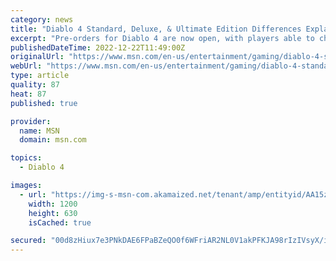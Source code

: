 ```yaml
---
category: news
title: "Diablo 4 Standard, Deluxe, & Ultimate Edition Differences Explained"
excerpt: "Pre-orders for Diablo 4 are now open, with players able to choose from three separate editions that each pack their own unique bonuses. Blizzard tends to offer incentives for players to pre-order ..."
publishedDateTime: 2022-12-22T11:49:00Z
originalUrl: "https://www.msn.com/en-us/entertainment/gaming/diablo-4-standard-deluxe-and-ultimate-edition-differences-explained/ar-AA15zTIh"
webUrl: "https://www.msn.com/en-us/entertainment/gaming/diablo-4-standard-deluxe-and-ultimate-edition-differences-explained/ar-AA15zTIh"
type: article
quality: 87
heat: 87
published: true

provider:
  name: MSN
  domain: msn.com

topics:
  - Diablo 4

images:
  - url: "https://img-s-msn-com.akamaized.net/tenant/amp/entityid/AA15zMKk.img?h=630&w=1200&m=6&q=60&o=t&l=f&f=jpg"
    width: 1200
    height: 630
    isCached: true

secured: "00d8zHiux7e3PNkDAE6FPaBZeQO0f6WFriAR2NL0V1akPFKJA98rIzIVsyX/ixjJaJ48dKNBneTA9wfDfXdiNYz4T3NgbeeZYRkjdYR+IM/iNwmp5ORFQ5w1k8jEfr9rSykHp6YjOrtJFwQjmGsYdQPLfLk6JY2gklomiONHq5FGz2vxFFnVJHIH6R+cfUEZOZ79AHOSHq2bUXkXjJfdQwPTswEVOnN+Ddov79IphEqzt7wbEzvRUgXateDSCZOHtLf8VbfVhpLjUvgQfg7Y82cEqoOzUNPihooV5SIGw1RUQLdw9YQYdWhw/sE9Snp/cFWltOrxZ4SQvMAljEPqnenRt2q+RBJeQwQMLV9dwKw=;88veSy08029lTyrYvY3vrA=="
---
```


